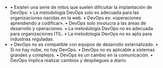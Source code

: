 - • Existen una serie de mitos que suelen dificultar la implantación de DevOps:
  • La metodología DevOps solo es adecuada para las organizaciones nacidas en la web.
  • DevOps es: «operaciones aprendiendo a codificar».
  • DevOps solo involucra a las áreas de desarrollo y operaciones.
  • La metodología DevOps no es adecuada para organizaciones ITIL.
  • La metodología DevOps no es apta para industrias reguladas.
- • DevOps no es compatible con equipos de desarrollo externalizado.
  • Si no hay nube, no hay DevOps.
  • DevOps no es aplicable a sistemas grandes y complejos.
  • DevOps es un cambio en la comunicación.
  • DevOps implica realizar cambios y despliegues a diario.